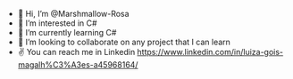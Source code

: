 - 👋 Hi, I’m @Marshmallow-Rosa
- 👀 I’m interested in C#
- 🌱 I’m currently learning C#
- 💞️ I’m looking to collaborate on any project that I can learn
- ✌ You can reach me in Linkedin https://www.linkedin.com/in/luiza-gois-magalh%C3%A3es-a45968164/

<!---
Marshmallow-Rosa/Marshmallow-Rosa is a ✨ special ✨ repository because its `README.md` (this file) appears on your GitHub profile.
You can click the Preview link to take a look at your changes.
--->
